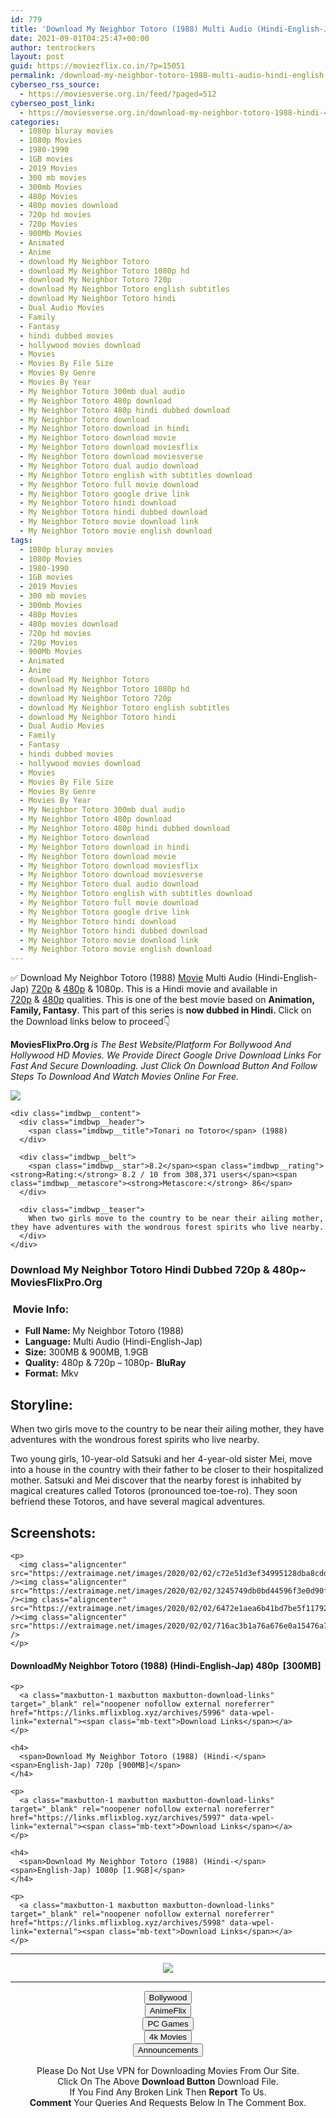 ```yaml
---
id: 779
title: 'Download My Neighbor Totoro (1988) Multi Audio (Hindi-English-Jap) 480p [300MB] || 720p [900MB] || 1080p [1.9GB]'
date: 2021-09-01T04:25:47+00:00
author: tentrockers
layout: post
guid: https://moviezflix.co.in/?p=15051
permalink: /download-my-neighbor-totoro-1988-multi-audio-hindi-english-jap-480p-300mb-720p-900mb-1080p-1-9gb/
cyberseo_rss_source:
  - https://moviesverse.org.in/feed/?paged=512
cyberseo_post_link:
  - https://moviesverse.org.in/download-my-neighbor-totoro-1988-hindi-480p-720p-1080p/
categories:
  - 1080p bluray movies
  - 1080p Movies
  - 1980-1990
  - 1GB movies
  - 2019 Movies
  - 300 mb movies
  - 300mb Movies
  - 480p Movies
  - 480p movies download
  - 720p hd movies
  - 720p Movies
  - 900Mb Movies
  - Animated
  - Anime
  - download My Neighbor Totoro
  - download My Neighbor Totoro 1080p hd
  - download My Neighbor Totoro 720p
  - download My Neighbor Totoro english subtitles
  - download My Neighbor Totoro hindi
  - Dual Audio Movies
  - Family
  - Fantasy
  - hindi dubbed movies
  - hollywood movies download
  - Movies
  - Movies By File Size
  - Movies By Genre
  - Movies By Year
  - My Neighbor Totoro 300mb dual audio
  - My Neighbor Totoro 480p download
  - My Neighbor Totoro 480p hindi dubbed download
  - My Neighbor Totoro download
  - My Neighbor Totoro download in hindi
  - My Neighbor Totoro download movie
  - My Neighbor Totoro download moviesflix
  - My Neighbor Totoro download moviesverse
  - My Neighbor Totoro dual audio download
  - My Neighbor Totoro english with subtitles download
  - My Neighbor Totoro full movie download
  - My Neighbor Totoro google drive link
  - My Neighbor Totoro hindi download
  - My Neighbor Totoro hindi dubbed download
  - My Neighbor Totoro movie download link
  - My Neighbor Totoro movie english download
tags:
  - 1080p bluray movies
  - 1080p Movies
  - 1980-1990
  - 1GB movies
  - 2019 Movies
  - 300 mb movies
  - 300mb Movies
  - 480p Movies
  - 480p movies download
  - 720p hd movies
  - 720p Movies
  - 900Mb Movies
  - Animated
  - Anime
  - download My Neighbor Totoro
  - download My Neighbor Totoro 1080p hd
  - download My Neighbor Totoro 720p
  - download My Neighbor Totoro english subtitles
  - download My Neighbor Totoro hindi
  - Dual Audio Movies
  - Family
  - Fantasy
  - hindi dubbed movies
  - hollywood movies download
  - Movies
  - Movies By File Size
  - Movies By Genre
  - Movies By Year
  - My Neighbor Totoro 300mb dual audio
  - My Neighbor Totoro 480p download
  - My Neighbor Totoro 480p hindi dubbed download
  - My Neighbor Totoro download
  - My Neighbor Totoro download in hindi
  - My Neighbor Totoro download movie
  - My Neighbor Totoro download moviesflix
  - My Neighbor Totoro download moviesverse
  - My Neighbor Totoro dual audio download
  - My Neighbor Totoro english with subtitles download
  - My Neighbor Totoro full movie download
  - My Neighbor Totoro google drive link
  - My Neighbor Totoro hindi download
  - My Neighbor Totoro hindi dubbed download
  - My Neighbor Totoro movie download link
  - My Neighbor Totoro movie english download
---
```

<div class="thecontent clearfix">
  <p>
    ✅ Download My Neighbor Totoro (1988) <a href="https://moviesverse.org.in/category/movies/" data-wpel-link="internal">Movie</a> Multi Audio (Hindi-English-Jap) <a href="https://moviesverse.org.in/720p-movies/" data-wpel-link="internal">720p</a>&nbsp;&&nbsp;<a href="https://moviesverse.org.in/480p-movies/" data-wpel-link="internal">480p</a> & 1080p. This is a Hindi movie and available in <a href="https://moviesverse.org.in/720p-movies/" data-wpel-link="internal">720p</a>&nbsp;&&nbsp;<a href="https://moviesverse.org.in/480p-movies/" data-wpel-link="internal">480p</a> qualities. This is one of the best movie based on <strong>Animation, Family, Fantasy</strong>. This part of this series is <strong>now dubbed in <span>Hindi.&nbsp;</span></strong><span>Click on the Download links below to proceed👇</span>
  </p>
  
  <p>
    <strong><span>MoviesFlixPro.Org&nbsp;</span></strong><em>is The Best Website/Platform For Bollywood And Hollywood HD Movies. We Provide Direct Google Drive Download Links For Fast And Secure Downloading. Just Click On Download Button And Follow Steps To&nbsp;Download And Watch Movies Online For Free.</em>
  </p>
  
  <div class="imdbwp imdbwp--movie dark">
    <div class="imdbwp__thumb">
      <a class="imdbwp__link" target="_blank" title="Tonari no Totoro" href="https://www.imdb.com/title/tt0096283/" rel="nofollow external noopener noreferrer" data-wpel-link="external"><img class="imdbwp__img" src="https://m.media-amazon.com/images/M/MV5BYzJjMTYyMjQtZDI0My00ZjE2LTkyNGYtOTllNGQxNDMyZjE0XkEyXkFqcGdeQXVyMTMxODk2OTU@._V1_SX300.jpg" /></a>
    </div>
    
    <div class="imdbwp__content">
      <div class="imdbwp__header">
        <span class="imdbwp__title">Tonari no Totoro</span> (1988)
      </div>
      
      <div class="imdbwp__belt">
        <span class="imdbwp__star">8.2</span><span class="imdbwp__rating"><strong>Rating:</strong> 8.2 / 10 from 308,371 users</span><span class="imdbwp__metascore"><strong>Metascore:</strong> 86</span>
      </div>
      
      <div class="imdbwp__teaser">
        When two girls move to the country to be near their ailing mother, they have adventures with the wondrous forest spirits who live nearby.
      </div>
    </div>
  </div>
  
  <h3>
    <span>Download My Neighbor Totoro Hindi Dubbed 720p & 480p~ MoviesFlixPro.Org</span>
  </h3>
  
  <h3>
    <span>&nbsp;Movie Info:&nbsp;</span>
  </h3>
  
  <ul>
    <li>
      <strong>Full Name: </strong>My Neighbor Totoro (1988)
    </li>
    <li>
      <strong>Language:</strong> Multi Audio (Hindi-English-Jap)
    </li>
    <li>
      <strong>Size:</strong> 300MB & 900MB, 1.9GB
    </li>
    <li>
      <strong>Quality:</strong> 480p & 720p – 1080p- <span><strong>BluRay</strong></span>
    </li>
    <li>
      <strong>Format:</strong>&nbsp;Mkv
    </li>
  </ul>
  
  <h2>
    <span>Storyline:</span>
  </h2>
  
  <p>
    When two girls move to the country to be near their ailing mother, they have adventures with the wondrous forest spirits who live nearby.
  </p>
  
  <div>
    Two young girls, 10-year-old Satsuki and her 4-year-old sister Mei, move into a house in the country with their father to be closer to their hospitalized mother. Satsuki and Mei discover that the nearby forest is inhabited by magical creatures called Totoros (pronounced toe-toe-ro). They soon befriend these Totoros, and have several magical adventures.
  </div>
  
  <div class="summary_text">
    <h2>
      <span>Screenshots:</span>
    </h2>
    
    <p>
      <img class="aligncenter" src="https://extraimage.net/images/2020/02/02/c72e51d3ef34995128dba8cdd287bfb4.jpg" /><img class="aligncenter" src="https://extraimage.net/images/2020/02/02/3245749db0bd44596f3e0d90f3117596.jpg" /><img class="aligncenter" src="https://extraimage.net/images/2020/02/02/6472e1aea6b41bd7be5f1179224ba74c.jpg" /><img class="aligncenter" src="https://extraimage.net/images/2020/02/02/716ac3b1a76a676e0a15476a7faecfb0.jpg" />
    </p>
  </div>
  
  <div class="inline canwrap">
    <h4>
      <span>DownloadMy Neighbor Totoro (1988) (Hindi-English-Jap) </span><span>480p&nbsp; [300MB]</span>
    </h4>
    
    <p>
      <a class="maxbutton-1 maxbutton maxbutton-download-links" target="_blank" rel="noopener nofollow external noreferrer" href="https://links.mflixblog.xyz/archives/5996" data-wpel-link="external"><span class="mb-text">Download Links</span></a>
    </p>
    
    <h4>
      <span>Download My Neighbor Totoro (1988) (Hindi-</span><span>English-Jap) 720p [900MB]</span>
    </h4>
    
    <p>
      <a class="maxbutton-1 maxbutton maxbutton-download-links" target="_blank" rel="noopener nofollow external noreferrer" href="https://links.mflixblog.xyz/archives/5997" data-wpel-link="external"><span class="mb-text">Download Links</span></a>
    </p>
    
    <h4>
      <span>Download My Neighbor Totoro (1988) (Hindi-</span><span>English-Jap) 1080p [1.9GB]</span>
    </h4>
    
    <p>
      <a class="maxbutton-1 maxbutton maxbutton-download-links" target="_blank" rel="noopener nofollow external noreferrer" href="https://links.mflixblog.xyz/archives/5998" data-wpel-link="external"><span class="mb-text">Download Links</span></a>
    </p>
  </div>
</div>

<center>
  </p> 
  
  <hr />
  
  <p>
    <a href="http://gdrivepro.xyz/join.php" data-wpel-link="external" target="_blank" rel="nofollow external noopener noreferrer"><img src="https://i.imgur.com/FhMdWdW.png" /></a>
  </p>
  
  <hr />
  
  <p>
    <a href="https://dogemovies.xyz" target="_blank" data-wpel-link="external" rel="nofollow external noopener noreferrer"><button class="button button5">Bollywood</button></a><br /> <a href="https://animeflix.in" target="_blank" data-wpel-link="external" rel="nofollow external noopener noreferrer"><button class="button button5">AnimeFlix</button></a><br /> <a href="https://gamesflix.net/" target="_blank" data-wpel-link="external" rel="nofollow external noopener noreferrer"><button class="button button5">PC Games</button></a><br /> <a href="https://uhdmovies.in" target="_blank" data-wpel-link="external" rel="nofollow external noopener noreferrer"><button class="button button5">4k Movies</button></a><br /> <a href="https://moviesverse.org.in/announcements/" target="_blank" data-wpel-link="internal" rel="noopener"><button class="button button5">Announcements</button></a>
  </p>
  
  <div class="alert alert-danger">
    Please Do Not Use VPN for Downloading Movies From Our Site.
  </div>
  
  <div class="alert alert-success">
    Click On The Above <strong>Download Button</strong> Download File.
  </div>
  
  <div class="alert alert-warning">
    If You Find Any Broken Link Then <strong>Report</strong> To Us.
  </div>
  
  <div class="alert alert-info">
    <strong>Comment</strong> Your Queries And Requests Below In The Comment Box.
  </div>
  
  <p>
    </center>
  </p>